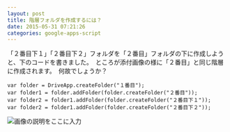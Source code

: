 ```yaml
---
layout: post
title: 階層フォルダを作成するには？
date: 2015-05-31 07:21:26
categories: google-apps-script
---
```

<!-- {% raw %} -->
<p>「２番目下１」「２番目下２」フォルダを「２番目」フォルダの下に作成しようと、下のコードを書きました。　ところが添付画像の様に「２番目」と同じ階層に作成されます。　何故でしょうか？</p>

<pre><code>var folder = DriveApp.createFolder("１番目");
var folder1 = folder.addFolder(folder.createFolder("２番目"));
var folder2 = folder1.addFolder(folder.createFolder("２番目下１"));
var folder2 = folder1.addFolder(folder.createFolder("２番目下２"));
</code></pre>

<p><img src="https://i.stack.imgur.com/cV6JS.jpg" alt="画像の説明をここに入力"></p>
<!-- {% endraw %} -->

